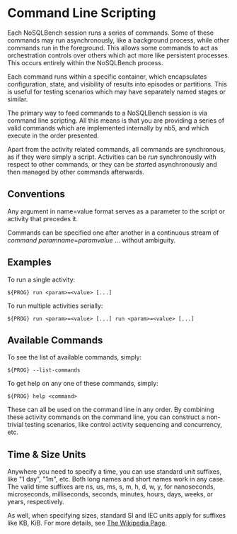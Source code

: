 # Command Line Scripting

Each NoSQLBench session runs a series of commands. Some of these commands
may run asynchronously, like a background process, while other commands
run in the foreground. This allows some commands to act as orchestration
controls over others which act more like persistent processes. This occurs
entirely within the NoSQLBench process.

Each command runs within a specific container, which encapsulates configuration,
state, and visibility of results into episodes or partitions. This is useful
for testing scenarios which may have separately named stages or similar.

The primary way to feed commands to a NoSQLBench session is via command line scripting.
All this means is that you are providing a series of valid commands which are
implemented internally by nb5, and which execute in the order presented.

Apart from the activity related commands, all commands are synchronous, as if they
were simply a script. Activities can be *run* synchronously with respect to other
commands, or they can be *start*ed asynchronously and then managed by other commands
afterwards.

## Conventions

Any argument in name=value format serves as a parameter to the script or activity that precedes it.

Commands can be specified one after another in a continuous stream of _command_
_paramname_=_paramvalue_ ... without ambiguity.

## Examples
To run a single activity:
```
${PROG} run <param>=<value> [...]
```

To run multiple activities serially:
```
${PROG} run <param>=<value> [...] run <param>=<value> [...]
```

## Available Commands

To see the list of available commands, simply:
```
${PROG} --list-commands
```

To get help on any one of these commands, simply:
```
${PROG} help <command>
```

These can all be used on the command line in any order. By combining these activity commands on
the command line, you can construct a non-trivial testing scenarios, like control activity
sequencing and concurrency, etc.

## Time & Size Units

Anywhere you need to specify a time, you can use standard unit suffixes,
like "1 day", "1m", etc. Both long names and short names work in any
case. The valid time suffixes are ns, us, ms, s, m, h, d, w, y, for
nanoseconds, microseconds, milliseconds, seconds, minutes, hours,
days, weeks, or years, respectively.

As well, when specifying sizes, standard SI and IEC units apply for suffixes like
KB, KiB. For more details, see [The Wikipedia Page](https://en.wikipedia.org/wiki/Binary_prefix).

